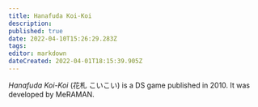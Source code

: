 ```yaml
---
title: Hanafuda Koi-Koi
description: 
published: true
date: 2022-04-10T15:26:29.283Z
tags: 
editor: markdown
dateCreated: 2022-04-01T18:15:39.905Z
---
```


_Hanafuda Koi-Koi_ (<span lang='ja'>花札 こいこい</span>) is a DS game published in 2010.
It was developed by MeRAMAN.
